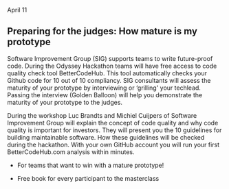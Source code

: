 April 11 

## Preparing for the judges: How mature is my prototype

Software Improvement Group (SIG) supports teams to write future-proof code. During the Odyssey Hackathon teams will have free access to code quality check tool BetterCodeHub. This tool automatically checks your Github code for 10 out of 10 compliancy. SIG consultants will assess the maturity of your prototype by interviewing or ‘grilling' your techlead. Passing the interview (Golden Balloon) will help you demonstrate the maturity of your prototype to the judges.

During the workshop Luc Brandts and Michiel Cuijpers of Software Improvement Group will explain the concept of code quality and why code quality is important for investors. They will present you the 10 guidelines for building maintainable software. How these guidelines will be checked during the hackathon. With your own GitHub account you will run your first BetterCodeHub.com analysis within minutes. 

- For teams that want to win with a mature prototype!

- Free book for every participant to the masterclass
